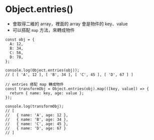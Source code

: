 # Object.entries()

- 會取得二維的 array，裡面的 array 會是物件的 key、value
- 可以搭配 `map` 方法，來轉成物件

```tsx
const obj = {
  A: 12,
  B: 34,
  C: 56,
  D: 78,
};

console.log(Object.entries(obj));
// [ [ 'A', 12 ], [ 'B', 34 ], [ 'C', 45 ], [ 'D', 67 ] ]

// entries 搭配 map 轉成物件
const transformObj = Object.entries(obj).map(([key, value]) => {
  return { name: key, age: value };
});

console.log(transformObj);
// [
//   { name: 'A', age: 12 },
//   { name: 'B', age: 34 },
//   { name: 'C', age: 45 },
//   { name: 'D', age: 67 }
// ]
```
